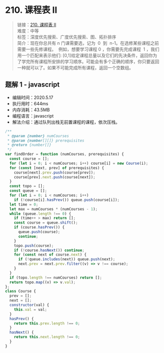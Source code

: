 # 210. 课程表 II

> 链接：[210. 课程表 II](https://leetcode-cn.com/problems/course-schedule-ii/)  
> 难度：中等  
> 标签：深度优先搜索、广度优先搜索、图、拓扑排序  
> 简介：现在你总共有 n 门课需要选，记为  0  到  n-1。在选修某些课程之前需要一些先修课程。  例如，想要学习课程 0 ，你需要先完成课程  1 ，我们用一个匹配来表示他们: [0,1]给定课程总量以及它们的先决条件，返回你为了学完所有课程所安排的学习顺序。可能会有多个正确的顺序，你只要返回一种就可以了。如果不可能完成所有课程，返回一个空数组。

## 题解 1 - javascript

- 编辑时间：2020.5.17
- 执行用时：644ms
- 内存消耗：43.5MB
- 编程语言：javascript
- 解法介绍：通过队列出栈无前置课程的课程，依次压栈。

```javascript
/**
 * @param {number} numCourses
 * @param {number[][]} prerequisites
 * @return {number[]}
 */
var findOrder = function (numCourses, prerequisites) {
  const course = [];
  for (let i = 0; i < numCourses; i++) course[i] = new Course(i);
  for (const [next, prev] of prerequisites) {
    course[next].prev.push(course[prev]);
    course[prev].next.push(course[next]);
  }
  const topo = [];
  const queue = [];
  for (let i = 0; i < numCourses; i++)
    if (!course[i].hasPrev()) queue.push(course[i]);
  let time = 0;
  let max = numCourses * (numCourses - 1);
  while (queue.length !== 0) {
    if (time++ > max) return [];
    const course = queue.shift();
    if (course.hasPrev()) {
      queue.push(course);
      continue;
    }
    topo.push(course);
    if (!course.hasNext()) continue;
    for (const next of course.next) {
      if (!queue.includes(next)) queue.push(next);
      next.prev = next.prev.filter((v) => v !== course);
    }
  }
  if (topo.length !== numCourses) return [];
  return topo.map((v) => v.val);
};
class Course {
  prev = [];
  next = [];
  constructor(val) {
    this.val = val;
  }
  hasPrev() {
    return this.prev.length !== 0;
  }
  hasNext() {
    return this.next.length !== 0;
  }
}
```
